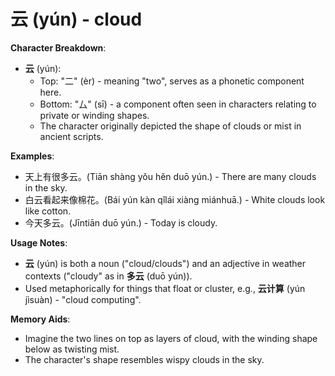 # **云 (yún) - cloud**

**Character Breakdown**:  
- **云** (yún):
  - Top: "二" (èr) - meaning "two", serves as a phonetic component here.
  - Bottom: "厶" (sī) - a component often seen in characters relating to private or winding shapes.
  - The character originally depicted the shape of clouds or mist in ancient scripts.

**Examples**:  
- 天上有很多云。(Tiān shàng yǒu hěn duō yún.) - There are many clouds in the sky.  
- 白云看起来像棉花。(Bái yún kàn qǐlái xiàng miánhuā.) - White clouds look like cotton.  
- 今天多云。(Jīntiān duō yún.) - Today is cloudy.

**Usage Notes**:  
- **云** (yún) is both a noun ("cloud/clouds") and an adjective in weather contexts ("cloudy" as in **多云** (duō yún)).  
- Used metaphorically for things that float or cluster, e.g., **云计算** (yún jìsuàn) - "cloud computing".

**Memory Aids**:  
- Imagine the two lines on top as layers of cloud, with the winding shape below as twisting mist.  
- The character's shape resembles wispy clouds in the sky.